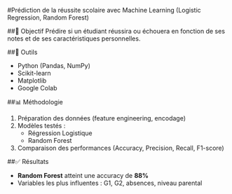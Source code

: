 #Prédiction de la réussite scolaire avec Machine Learning (Logistic Regression, Random Forest)

##📌 Objectif
Prédire si un étudiant réussira ou échouera en fonction de ses notes et de ses caractéristiques personnelles.  

##🔧 Outils
- Python (Pandas, NumPy)
- Scikit-learn
- Matplotlib
- Google Colab

##📊 Méthodologie
1. Préparation des données (feature engineering, encodage)
2. Modèles testés :
   - Régression Logistique
   - Random Forest
3. Comparaison des performances (Accuracy, Precision, Recall, F1-score)

##✅ Résultats
- **Random Forest** atteint une accuracy de **88%**
- Variables les plus influentes : G1, G2, absences, niveau parental
